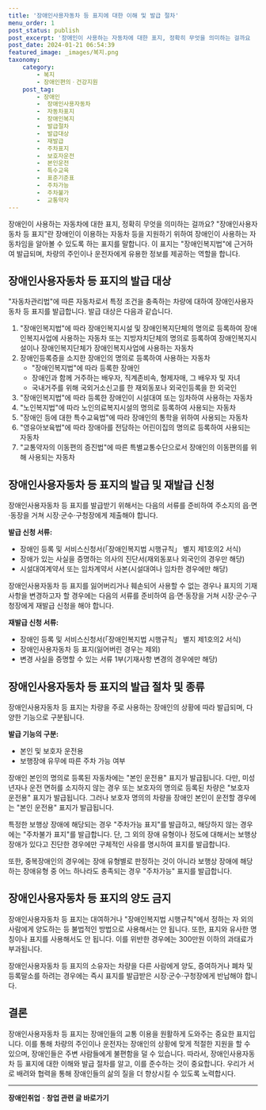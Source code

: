 ```yaml
---
title: '장애인사용자동차 등 표지에 대한 이해 및 발급 절차'
menu_order: 1
post_status: publish
post_excerpt: '장애인이 사용하는 자동차에 대한 표지, 정확히 무엇을 의미하는 걸까요   장애인사용자동차 등 표지 란 장애인이 이용하는 자동차 등을 지원하기 위하여 장애인이 사용하는 자동차임을 알아볼 수 있도록 하는 표지를 말합니다. 이 표지는  장애인복지법 에 근거하여 발급되며, 차량의 주인이나 운전자에게 유용한 정보를 제공하는 역할을 합니다.'
post_date: 2024-01-21 06:54:39
featured_image: _images/복지.png
taxonomy:
    category:
        - 복지
        - 장애인편의ㆍ건강지원
    post_tag:
        - 장애인
        -  장애인사용자동차
        -  자동차표지
        -  장애인복지
        -  발급절차
        -  발급대상
        -  재발급
        -  주차표지
        -  보호자운전
        -  본인운전
        -  특수교육
        -  표준기준표
        -  주차가능
        -  주차불가
        -  교통약자
---
```



장애인이 사용하는 자동차에 대한 표지, 정확히 무엇을 의미하는 걸까요? "장애인사용자동차 등 표지"란 장애인이 이용하는 자동차 등을 지원하기 위하여 장애인이 사용하는 자동차임을 알아볼 수 있도록 하는 표지를 말합니다. 이 표지는 "장애인복지법"에 근거하여 발급되며, 차량의 주인이나 운전자에게 유용한 정보를 제공하는 역할을 합니다.

## 장애인사용자동차 등 표지의 발급 대상

"자동차관리법"에 따른 자동차로서 특정 조건을 충족하는 차량에 대하여 장애인사용자동차 등 표지를 발급합니다. 발급 대상은 다음과 같습니다.

1. "장애인복지법"에 따라 장애인복지시설 및 장애인복지단체의 명의로 등록하여 장애인복지사업에 사용하는 자동차 또는 지방자치단체의 명의로 등록하여 장애인복지시설이나 장애인복지단체가 장애인복지사업에 사용하는 자동차
2. 장애인등록증을 소지한 장애인의 명의로 등록하여 사용하는 자동차
   - "장애인복지법"에 따라 등록한 장애인
   - 장애인과 함께 거주하는 배우자, 직계존비속, 형제자매, 그 배우자 및 자녀
   - 국내거주를 위해 국외거소신고를 한 재외동포나 외국인등록을 한 외국인
3. "장애인복지법"에 따라 등록한 장애인이 시설대여 또는 임차하여 사용하는 자동차
4. "노인복지법"에 따라 노인의료복지시설의 명의로 등록하여 사용되는 자동차
5. "장애인 등에 대한 특수교육법"에 따라 장애인의 통학을 위하여 사용되는 자동차
6. "영유아보육법"에 따라 장애아를 전담하는 어린이집의 명의로 등록하여 사용되는 자동차
7. "교통약자의 이동편의 증진법"에 따른 특별교통수단으로서 장애인의 이동편의를 위해 사용되는 자동차

## 장애인사용자동차 등 표지의 발급 및 재발급 신청

장애인사용자동차 등 표지를 발급받기 위해서는 다음의 서류를 준비하여 주소지의 읍·면·동장을 거쳐 시장·군수·구청장에게 제출해야 합니다.

**발급 신청 서류:**
- 장애인 등록 및 서비스신청서(「장애인복지법 시행규칙」 별지 제1호의2 서식)
- 장애가 있는 사실을 증명하는 의사의 진단서(재외동포나 외국인의 경우만 해당)
- 시설대여계약서 또는 임차계약서 사본(시설대여나 임차한 경우에만 해당)

장애인사용자동차 등 표지를 잃어버리거나 훼손되어 사용할 수 없는 경우나 표지의 기재사항을 변경하고자 할 경우에는 다음의 서류를 준비하여 읍·면·동장을 거쳐 시장·군수·구청장에게 재발급 신청을 해야 합니다.

**재발급 신청 서류:**
- 장애인 등록 및 서비스신청서(「장애인복지법 시행규칙」 별지 제1호의2 서식)
- 장애인사용자동차 등 표지(잃어버린 경우는 제외)
- 변경 사실을 증명할 수 있는 서류 1부(기재사항 변경의 경우에만 해당)

## 장애인사용자동차 등 표지의 발급 절차 및 종류

장애인사용자동차 등 표지는 차량을 주로 사용하는 장애인의 상황에 따라 발급되며, 다양한 기능으로 구분됩니다.

**발급 기능의 구분:**
- 본인 및 보호자 운전용
- 보행장애 유무에 따른 주차 가능 여부

장애인 본인의 명의로 등록된 자동차에는 "본인 운전용" 표지가 발급됩니다. 다만, 미성년자나 운전 면허를 소지하지 않는 경우 또는 보호자의 명의로 등록된 차량은 "보호자 운전용" 표지가 발급됩니다. 그러나 보호자 명의의 차량을 장애인 본인이 운전할 경우에는 "본인 운전용" 표지가 발급됩니다.

특정한 보행상 장애에 해당되는 경우 "주차가능 표지"를 발급하고, 해당하지 않는 경우에는 "주차불가 표지"를 발급합니다. 단, 그 외의 장애 유형이나 정도에 대해서는 보행상 장애가 있다고 진단한 경우에만 구체적인 사유를 명시하여 표지를 발급합니다.

또한, 중복장애인의 경우에는 장애 유형별로 판정하는 것이 아니라 보행상 장애에 해당하는 장애유형 중 어느 하나라도 충족되는 경우 "주차가능" 표지를 발급합니다.

## 장애인사용자동차 등 표지의 양도 금지

장애인사용자동차 등 표지는 대여하거나 "장애인복지법 시행규칙"에서 정하는 자 외의 사람에게 양도하는 등 불법적인 방법으로 사용해서는 안 됩니다. 또한, 표지와 유사한 명칭이나 표지를 사용해서도 안 됩니다. 이를 위반한 경우에는 300만원 이하의 과태료가 부과됩니다.

장애인사용자동차 등 표지의 소유자는 차량을 다른 사람에게 양도, 증여하거나 폐차 및 등록말소를 하려는 경우에는 즉시 표지를 발급받은 시장·군수·구청장에게 반납해야 합니다.

## 결론

장애인사용자동차 등 표지는 장애인들의 교통 이용을 원활하게 도와주는 중요한 표지입니다. 이를 통해 차량의 주인이나 운전자는 장애인의 상황에 맞게 적절한 지원을 할 수 있으며, 장애인들은 주변 사람들에게 불편함을 덜 수 있습니다. 따라서, 장애인사용자동차 등 표지에 대한 이해와 발급 절차를 알고, 이를 준수하는 것이 중요합니다. 우리가 서로 배려와 협력을 통해 장애인들의 삶의 질을 더 향상시킬 수 있도록 노력합시다.
<!-- wp:separator -->
<hr class="wp-block-separator has-alpha-channel-opacity"/>
<!-- /wp:separator -->

<!-- wp:group {"backgroundColor":"base","layout":{"type":"constrained"}} -->
<div class="wp-block-group has-base-background-color has-background"><!-- wp:paragraph {"align":"center","fontSize":"medium"} -->
<p class="has-text-align-center has-large-font-size"><strong>장애인취업ㆍ창업 관련 글 바로가기</strong></p>
<!-- /wp:paragraph -->


<!-- wp:latest-posts
{"categories":[{"id":12749,"count":19,"description":"","link":"https://uknowlaw.com/category/%ec%9e%a5%ec%95%a0%ec%9d%b8%ec%b7%a8%ec%97%85%e3%86%8d%ec%b0%bd%ec%97%85/","name":"장애인취업ㆍ창업","slug":"장애인취업ㆍ창업","taxonomy":"category","parent":0,"meta":[],"_links":{"self":[{"href":"https://uknowlaw.com/wp-json/wp/v2/categories/12749"}],"collection":[{"href":"https://uknowlaw.com/wp-json/wp/v2/categories"}],"about":[{"href":"https://uknowlaw.com/wp-json/wp/v2/taxonomies/category"}],"wp:post_type":[{"href":"https://uknowlaw.com/wp-json/wp/v2/posts?categories=12749"}],"curies":[{"name":"wp","href":"https://api.w.org/{rel}","templated":true}]}}],"postsToShow":100,"excerptLength":28,"postLayout":"grid","columns":2,"featuredImageAlign":"left","featuredImageSizeSlug":"large","fontSize":"small"} /--></div>
<!-- /wp:group -->